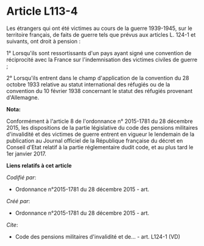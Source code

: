 # Article L113-4

Les étrangers qui ont été victimes au cours de la guerre 1939-1945, sur le territoire français, de faits de guerre tels que
prévus aux articles L. 124-1 et suivants, ont droit à pension :

1° Lorsqu'ils sont ressortissants d'un pays ayant signé une convention de réciprocité avec la France sur l'indemnisation des
victimes civiles de guerre ;

2° Lorsqu'ils entrent dans le champ d'application de la convention du 28 octobre 1933 relative au statut international des
réfugiés ou de la convention du 10 février 1938 concernant le statut des réfugiés provenant d'Allemagne.

**Nota:**

Conformément à l'article 8 de l'ordonnance n° 2015-1781 du 28 décembre 2015, les dispositions de la partie législative du
code des pensions militaires d'invalidité et des victimes de guerre entrent en vigueur le lendemain de la publication au
Journal officiel de la République française du décret en Conseil d'Etat relatif à la partie réglementaire dudit code, et au
plus tard le 1er janvier 2017.

**Liens relatifs à cet article**

_Codifié par_:

  - Ordonnance n°2015-1781 du 28 décembre 2015 - art.

_Créé par_:

  - Ordonnance n°2015-1781 du 28 décembre 2015 - art.

_Cite_:

  - Code des pensions militaires d'invalidité et de... - art. L124-1 (VD)
